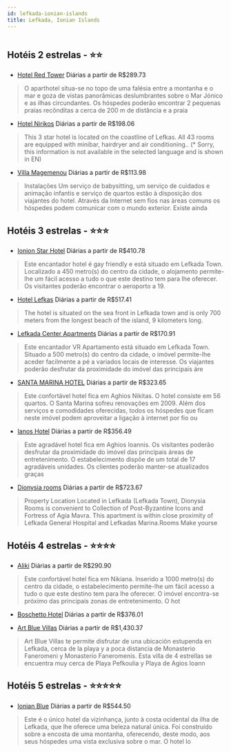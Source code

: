 ```yaml
---
id: lefkada-ionian-islands
title: Lefkada, Ionian Islands
---
```


<center><img src="https://assets.cosmos-data.com/4/140a44adfac16f7807a3f5fa6d9e95fa-127805.jpg" alt="" /></center>


## Hotéis 2 estrelas - ⭐️⭐️

-    [Hotel Red Tower](https://www.hurb.com/hoteis/lefkada/hotel-red-tower-JNP-JP816367?cmp=18055) Diárias a partir de R$289.73
   > O aparthotel situa-se no topo de uma falésia entre a montanha e o mar e goza de vistas panorâmicas deslumbrantes sobre o Mar Jónico e as ilhas circundantes. Os hóspedes poderão encontrar 2 pequenas praias recônditas a cerca de 200 m de distância e a praia
-    [Hotel Nirikos](https://www.hurb.com/hoteis/lefkada/hotel-nirikos-JNP-JP849542?cmp=18055) Diárias a partir de R$198.06
   > This 3 star hotel is located on the coastline of Lefkas. All 43 rooms are equipped with minibar, hairdryer and air conditioning.. (* Sorry, this information is not available in the selected language and is shown in EN) 
-    [Villa Magemenou](https://www.hurb.com/hoteis/lefkada/villa-magemenou-JNP-JP851479?cmp=18055) Diárias a partir de R$113.98
   > Instalações
Um serviço de babysitting, um serviço de cuidados e animação infantis e serviço de quartos estão à disposição dos viajantes do hotel. Através da Internet sem fios nas àreas comuns os hóspedes podem comunicar com o mundo exterior. Existe ainda 

## Hotéis 3 estrelas - ⭐️⭐️⭐️

-    [Ionion Star Hotel](https://www.hurb.com/hoteis/lefkada/ionion-star-hotel-JNP-JP098961?cmp=18055) Diárias a partir de R$410.78
   > Este encantador hotel é gay friendly e está situado em Lefkada Town. Localizado a 450 metro(s) do centro da cidade, o alojamento permite-lhe um fácil acesso a tudo o que este destino tem para lhe oferecer. Os visitantes poderão encontrar o aeroporto a 19.
-    [Hotel Lefkas](https://www.hurb.com/hoteis/lefkada/hotel-lefkas-JNP-JP081898?cmp=18055) Diárias a partir de R$517.41
   > The hotel is situated on the sea front in Lefkada town and is only 700 meters from the longest beach of the island, 9 kilometers long.
-    [Lefkada Center Apartments](https://www.hurb.com/hoteis/lefkada/lefkada-center-apartments-JNP-JP103725?cmp=18055) Diárias a partir de R$170.91
   > Este encantador VR Apartamento está situado em Lefkada Town. Situado a 500 metro(s) do centro da cidade, o imóvel permite-lhe aceder facilmente a pé a variados locais de interesse. Os viajantes poderão desfrutar da proximidade do imóvel das principais áre
-    [SANTA MARINA HOTEL](https://www.hurb.com/hoteis/lefkada/santa-marina-hotel-JNP-JP031556?cmp=18055) Diárias a partir de R$323.65
   > Este confortável hotel fica em Aghios Nikitas. O hotel consiste em 56 quartos. O Santa Marina sofreu renovações em 2009. Além dos serviços e comodidades oferecidas, todos os hóspedes que ficam neste imóvel podem aproveitar a ligação à internet por fio ou 
-    [Ianos Hotel](https://www.hurb.com/hoteis/lefkada/ianos-hotel-JNP-JP578016?cmp=18055) Diárias a partir de R$356.49
   > Este agradável hotel fica em Aghios Ioannis. Os visitantes poderão desfrutar da proximidade do imóvel das principais áreas de entretenimento. O estabelecimento dispõe de um total de 17 agradáveis unidades. Os clientes poderão manter-se atualizados graças 
-    [Dionysia rooms](https://www.hurb.com/hoteis/lefkada/dionysia-rooms-JNP-JP823790?cmp=18055) Diárias a partir de R$723.67
   > Property Location Located in Lefkada (Lefkada Town), Dionysia Rooms is convenient to Collection of Post-Byzantine Icons and Fortress of Agia Mavra.  This apartment is within close proximity of Lefkada General Hospital and Lefkadas Marina.Rooms Make yourse

## Hotéis 4 estrelas - ⭐️⭐️⭐️⭐️

-    [Aliki](https://www.hurb.com/hoteis/lefkada/aliki-JNP-JP685302?cmp=18055) Diárias a partir de R$290.90
   > Este confortável hotel fica em Nikiana. Inserido a 1000 metro(s) do centro da cidade, o estabelecimento permite-lhe um fácil acesso a tudo o que este destino tem para lhe oferecer. O imóvel encontra-se próximo das principais zonas de entretenimento. O hot
-    [Boschetto Hotel](https://www.hurb.com/hoteis/lefkada/boschetto-hotel-JNP-JP507160?cmp=18055) Diárias a partir de R$376.01
   > 
-    [Art Blue Villas](https://www.hurb.com/hoteis/lefkada/art-blue-villas-JNP-JP866863?cmp=18055) Diárias a partir de R$1,430.37
   > Art Blue Villas te permite disfrutar de una ubicación estupenda en Lefkada, cerca de la playa y a poca distancia de Monasterio Faneromeni y Monasterio Faneromenis.  Esta villa de 4 estrellas se encuentra muy cerca de Playa Pefkoulia y Playa de Agios Ioann

## Hotéis 5 estrelas - ⭐️⭐️⭐️⭐️⭐️

-    [Ionian Blue](https://www.hurb.com/hoteis/lefkada/ionian-blue-JNP-JP146311?cmp=18055) Diárias a partir de R$544.50
   > Este é o único hotel da vizinhança, junto à costa ocidental da ilha de Lefkada, que lhe oferece uma beleza natural única. Foi construído sobre a encosta de uma montanha, oferecendo, deste modo, aos seus hóspedes uma vista exclusiva sobre o mar. O hotel lo
